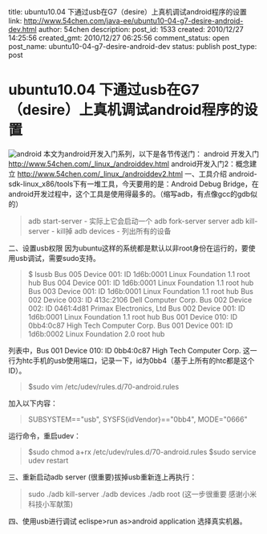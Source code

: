 title: ubuntu10.04 下通过usb在G7（desire）上真机调试android程序的设置
link: http://www.54chen.com/java-ee/ubuntu10-04-g7-desire-android-dev.html
author: 54chen
description: 
post_id: 1533
created: 2010/12/27 14:25:56
created_gmt: 2010/12/27 06:25:56
comment_status: open
post_name: ubuntu10-04-g7-desire-android-dev
status: publish
post_type: post

# ubuntu10.04 下通过usb在G7（desire）上真机调试android程序的设置

![android](http://img03.taobaocdn.com/imgextra/i3/T1XlxVXeByXXbYuqZW_022510.jpg) 本文为android开发入门系列，以下是各节传送门： android 开发入门 <http://www.54chen.com/_linux_/androiddev.html> android开发入门2：概念建立 <http://www.54chen.com/_linux_/androiddev2.html> 一、工具介绍 android-sdk-linux_x86/tools下有一堆工具，今天要用的是：Android Debug Bridge，在android开发过程中，这个工具是使用得最多的。（缩写adb，有点像gcc的gdb似的） 

> adb start-server - 实际上它会启动一个 adb fork-server server adb kill-server - kill掉 adb devices - 列出所有的设备

二、设置usb权限 因为ubuntu这样的系统都是默认以非root身份在运行的，要使用usb调试，需要sudo支持。 

> $ lsusb Bus 005 Device 001: ID 1d6b:0001 Linux Foundation 1.1 root hub Bus 004 Device 001: ID 1d6b:0001 Linux Foundation 1.1 root hub Bus 003 Device 001: ID 1d6b:0001 Linux Foundation 1.1 root hub Bus 002 Device 003: ID 413c:2106 Dell Computer Corp. Bus 002 Device 002: ID 0461:4d81 Primax Electronics, Ltd Bus 002 Device 001: ID 1d6b:0001 Linux Foundation 1.1 root hub Bus 001 Device 010: ID 0bb4:0c87 High Tech Computer Corp. Bus 001 Device 001: ID 1d6b:0002 Linux Foundation 2.0 root hub

列表中，Bus 001 Device 010: ID 0bb4:0c87 High Tech Computer Corp. 这一行为htc手机的usb使用端口，记录一下，id为0bb4（基于上所有的htc都是这个ID）。 

> $sudo vim /etc/udev/rules.d/70-android.rules

加入以下内容： 

> SUBSYSTEM=="usb", SYSFS{idVendor}=="0bb4", MODE="0666" 

运行命令，重启udev： 

> $sudo chmod a+rx /etc/udev/rules.d/70-android.rules $sudo service udev restart 

三、重新启动adb server (很重要)拔掉usb重新连上再执行： 

> sudo ./adb kill-server ./adb devices ./adb root (这一步很重要 感谢小米科技小军献策)

四、使用usb进行调试 eclispe>run as>android application 选择真实机器。
